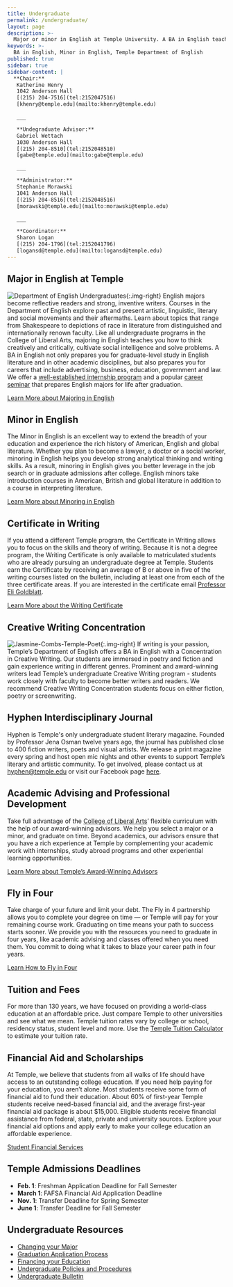 ```yaml
---
title: Undergraduate
permalink: /undergraduate/
layout: page
description: >-
  Major or minor in English at Temple University. A BA in English teaches you how to solve problems, think creatively and write clearly.  
keywords: >-
  BA in English, Minor in English, Temple Department of English
published: true
sidebar: true
sidebar-content: |
  **Chair:**  
   Katherine Henry  
   1042 Anderson Hall  
   [(215) 204-7516](tel:2152047516)  
   [khenry@temple.edu](mailto:khenry@temple.edu)  

   ___

   **Undegraduate Advisor:**  
   Gabriel Wettach  
   1030 Anderson Hall  
   [(215) 204-8510](tel:2152048510)  
   [gabe@temple.edu](mailto:gabe@temple.edu)  

   ___

   **Administrator:**  
   Stephanie Morawski  
   1041 Anderson Hall   
   [(215) 204-8516](tel:2152048516)  
   [morawski@temple.edu](mailto:morawski@temple.edu)  

   ___

   **Coordinator:**  
   Sharon Logan      
   [(215) 204-1796](tel:2152041796)   
   [logansd@temple.edu](mailto:logansd@temple.edu)
---
```

## Major in English at Temple
![Department of English Undergraduates]({{site.baseurl}}/media/temple-undergrad-english.jpg){:.img-right}
English majors become reflective readers and strong, inventive writers. Courses in the Department of English explore past and present artistic, linguistic, literary and social movements and their aftermaths. Learn about topics that range from Shakespeare to depictions of race in literature from distinguished and internationally renown faculty. Like all undergraduate programs in the College of Liberal Arts, majoring in English teaches you how to think creatively and critically, cultivate social intelligence and solve problems. A BA in English not only prepares you for graduate-level study in English literature and in other academic disciplines, but also prepares you for careers that include advertising, business, education, government and law. We offer a [well-established internship program](/english/resources/) and a popular [career seminar](http://bulletin.temple.edu/search/?P=ENG%201801) that prepares English majors for life after graduation.

[Learn More about Majoring in English](http://bulletin.temple.edu/undergraduate/liberal-arts/english/ba-english/)

## Minor in English
The Minor in English is an excellent way to extend the breadth of your education and experience the rich history of American, English and global literature. Whether you plan to become a lawyer, a doctor or a social worker, minoring in English helps you develop strong analytical thinking and writing skills. As a result, minoring in English gives you better leverage in the job search or in graduate admissions after college. English minors take introduction courses in American, British and global literature in addition to a course in interpreting literature.

[Learn More about Minoring in English](http://bulletin.temple.edu/undergraduate/liberal-arts/english/minor-english/)

## Certificate in Writing
If you attend a different Temple program, the Certificate in Writing allows you to focus on the skills and theory of writing. Because it is not a degree program, the Writing Certificate is only available to matriculated students who are already pursuing an undergraduate degree at Temple. Students earn the Certificate by receiving an average of B or above in five of the writing courses listed on the bulletin, including at least one from each of the three certificate areas. If you are interested in the certificate email [Professor Eli Goldblatt](mailto:eligold@temple.edu).

[Learn More about the Writing Certificate](http://bulletin.temple.edu/undergraduate/liberal-arts/english/certificate-writing/)

## Creative Writing Concentration
![Jasmine-Combs-Temple-Poet]({{site.baseurl}}/media/jasmine-combs-temple-poet.jpg){:.img-right}
If writing is your passion, Temple’s Department of English offers a BA in English with a Concentration in Creative Writing. Our students are immersed in poetry and fiction and gain experience writing in different genres. Prominent and award-winning writers lead Temple’s undergraduate Creative Writing program - students work closely with faculty to become better writers and readers. We recommend Creative Writing Concentration students focus on either fiction, poetry or screenwriting.

## Hyphen Interdisciplinary Journal
Hyphen is Temple's only undergraduate student literary magazine. Founded by Professor Jena Osman twelve years ago, the journal has published close to 400 fiction writers, poets and visual artists. We release a print magazine every spring and host open mic nights and other events to support Temple’s literary and artistic community. To get involved, please contact us at [hyphen@temple.edu](mailto:hyphen@temple.edu) or visit our Facebook page [here](https://www.facebook.com/HyphenLit).

## Academic Advising and Professional Development
Take full advantage of the [College of Liberal Arts](https://liberalarts.temple.edu/)’ flexible curriculum with the help of our award-winning advisors. We help you select a major or a minor, and graduate on time. Beyond academics, our advisors ensure that you have a rich experience at Temple by complementing your academic work with internships, study abroad programs and other experiential learning opportunities.

[Learn More about Temple’s Award-Winning Advisors](https://liberalarts.temple.edu/advising)

## Fly in Four
Take charge of your future and limit your debt. The Fly in 4 partnership allows you to complete your degree on time — or Temple will pay for your remaining course work. Graduating on time means your path to success starts sooner. We provide you with the resources you need to graduate in four years, like academic advising and classes offered when you need them. You commit to doing what it takes to blaze your career path in four years.

[Learn How to Fly in Four](http://fly.temple.edu/)

## Tuition and Fees
For more than 130 years, we have focused on providing a world-class education at an affordable price. Just compare Temple to other universities and see what we mean. Temple tuition rates vary by college or school, residency status, student level and more. Use the [Temple Tuition Calculator](https://bursar.temple.edu/tuition-and-fees/tuition-rates) to estimate your tuition rate.

## Financial Aid and Scholarships
At Temple, we believe that students from all walks of life should have access to an outstanding college education. If you need help paying for your education, you aren’t alone. Most students receive some form of financial aid to fund their education. About 60% of first-year Temple students receive need-based financial aid, and the average first-year financial aid package is about $15,000. Eligible students receive financial assistance from federal, state, private and university sources. Explore your financial aid options and apply early to make your college education an affordable experience.

[Student Financial Services](https://sfs.temple.edu/financial-aid-types)

## Temple Admissions Deadlines
- **Feb. 1**: Freshman Application Deadline for Fall Semester
- **March 1**: FAFSA Financial Aid Application Deadline
- **Nov. 1**: Transfer Deadline for Spring Semester
- **June 1**: Transfer Deadline for Fall Semester
## Undergraduate Resources
- [Changing your Major](http://www.temple.edu/studentaffairs/orientation/freshman-orientation/changing-your-major.asp)
- [Graduation Application Process](http://www.temple.edu/registrar/students/graduation/)
- [Financing your Education](http://sfs.temple.edu/)
- [Undergraduate Policies and Procedures](http://bulletin.temple.edu/undergraduate/academic-policies/)
- [Undergraduate Bulletin](http://bulletin.temple.edu/undergraduate/liberal-arts/english/)
